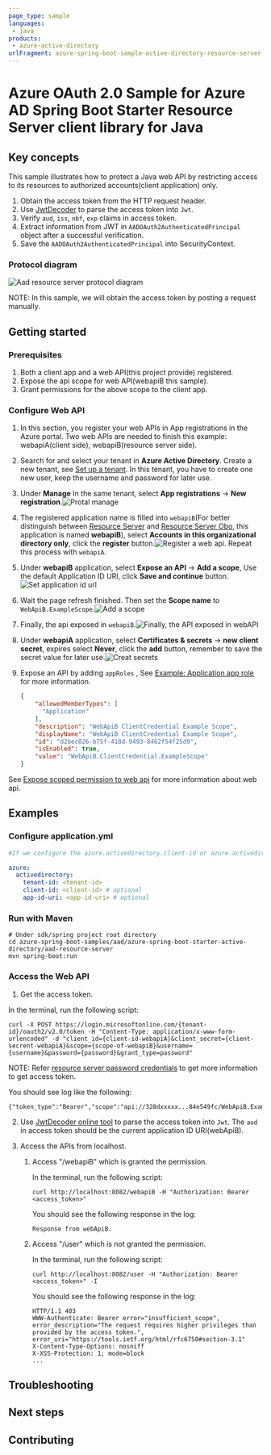 ```yaml
---
page_type: sample
languages:
 - java
products:
 - azure-active-directory
urlFragment: azure-spring-boot-sample-active-directory-resource-server
---
```


# Azure OAuth 2.0 Sample for Azure AD Spring Boot Starter Resource Server client library for Java

## Key concepts
This sample illustrates how to protect a Java web API by restricting access to its resources to authorized accounts(client application) only.

1. Obtain the access token from the HTTP request header.
2. Use [JwtDecoder](https://jwt.ms/) to parse the access token into `Jwt`.
3. Verify `aud`, `iss`, `nbf`, `exp` claims in access token.
4. Extract information from JWT in `AADOAuth2AuthenticatedPrincipal` object after a successful verification.
5. Save the `AADOAuth2AuthenticatedPrincipal` into SecurityContext.

### Protocol diagram
![Aad resource server protocol diagram](docs/image-add-resource-server.png "Aad resource server protocol diagram")

NOTE: In this sample, we will obtain the access token by posting a request manually.

## Getting started

### Prerequisites

1. Both a client app and a web API(this project provide) registered.
2. Expose the api scope for web API(webapiB this sample).
3. Grant permissions for the above scope to the client app.

### Configure Web API

1. In this section, you register your web APIs in App registrations in the Azure portal. Two web APIs are needed to finish this example: webapiA(client side), webapiB(resource server side).
2. Search for and select your tenant in **Azure Active Directory**. Create a new tenant, see [Set up a tenant](https://docs.microsoft.com/en-us/azure/active-directory/develop/quickstart-create-new-tenant). In this tenant, you have to create one new user, keep the username and password for later use.
3. Under **Manage** In the same tenant, select **App registrations** -> **New registration**.![Protal manage](docs/image-protal-manage.png "Protal manage")
4. The registered application name is filled into `webapiB`(For better distinguish between [Resource Server] and [Resource Server Obo], this application is named **webapiB**), select **Accounts in this organizational directory only**, click the **register** button.![Register a web api](docs/image-register-a-web-api.png "Register a web api"). Repeat this process with `webapiA`.
5. Under **webapiB** application, select **Expose an API** -> **Add a scope**, Use the default Application ID URI, click **Save and continue** button.![Set application id url](docs/image-set-application-id-url.png "Set application id url")
6. Wait the page refresh finished. Then set the **Scope name** to `WebApiB.ExampleScope`.![Add a scope](docs/image-add-a-scope.png "Add a scope")
7. Finally, the api exposed in `webapiB`.![Finally, the API exposed in webAPI](docs/image-expose-api.png "Finally, the API exposed in webAPI")
8. Under **webapiA** application, select **Certificates & secrets** -> **new client secret**, expires select **Never**, click the **add** button, remember to save the secret value for later use.![Creat secrets](docs/image-creat-secrets-api.png "Creat secrets")
9. Expose an API by adding `appRoles` , See [Example: Application app role] for more information.

    ```json
    {
        "allowedMemberTypes": [
          "Application"
        ],
        "description": "WebApiB ClientCredential Example Scope",
        "displayName": "WebApiB ClientCredential Example Scope",
        "id": "d2bec026-b75f-418d-9493-8462f54f25d9",
        "isEnabled": true, 
        "value": "WebApiB.ClientCredential.ExampleScope"
    }
    ```
   
See [Expose scoped permission to web api] for more information about web api.

## Examples
### Configure application.yml

```yaml
#If we configure the azure.activedirectory.client-id or azure.activedirectory.app-id-uri, they will be used to check the audience validation.

azure:
  activedirectory:
    tenant-id: <tenant-id>
    client-id: <client-id> # optional
    app-id-uri: <app-id-uri> # optional
```

### Run with Maven
```shell
# Under sdk/spring project root directory
cd azure-spring-boot-samples/aad/azure-spring-boot-starter-active-directory/aad-resource-server
mvn spring-boot:run
```

### Access the Web API

1. Get the access token.

In the terminal, run the following script:
```shell
curl -X POST https://login.microsoftonline.com/{tenant-id}/oauth2/v2.0/token -H "Content-Type: application/x-www-form-urlencoded" -d "client_id={client-id-webapiA}&client_secret={client-secrent-webapiA}&scope={scope-of-webapiB}&username={username}&password={password}&grant_type=password"
```
NOTE: Refer [resource server password credentials] to get more information to get access token.

You should see log like the following:
```shell
{"token_type":"Bearer","scope":"api://328dxxxxx...84e549fc/WebApiB.ExampleScope","expires_in":4144,"ext_expires_in":4144,"access_token":"eyJ0eXAiO...iMssQ"}
```
2. Use [JwtDecoder online tool](https://jwt.ms/) to parse the access token into `Jwt`. The `aud` in access token should be the current application ID URI(webApiB).

3. Access the APIs from localhost. 

   1. Access "/webapiB" which is granted the permission.

      In the terminal, run the following script:
      ```shell
      curl http://localhost:8082/webapiB -H "Authorization: Bearer <access_token>"
      ```
      You should see the following response in the log:
      ```shell
      Response from webApiB.
      ```
   2. Access "/user" which is not granted the permission.
    
      In the terminal, run the following script:
      ```shell
      curl http://localhost:8082/user -H "Authorization: Bearer <access_token>" -I
      ```
      You should see the following response in the log:
        
      ```shell
      HTTP/1.1 403
      WWW-Authenticate: Bearer error="insufficient_scope", error_description="The request requires higher privileges than provided by the access token.", error_uri="https://tools.ietf.org/html/rfc6750#section-3.1"
      X-Content-Type-Options: nosniff
      X-XSS-Protection: 1; mode=block
      ...
      ```
## Troubleshooting

## Next steps
## Contributing
<!-- LINKS -->

[Expose scoped permission to web api]: https://docs.microsoft.com/azure/active-directory/develop/quickstart-configure-app-expose-web-apis
[Resource Server]: https://github.com/Azure-Samples/azure-spring-boot-samples/blob/main/aad/azure-spring-boot-starter-active-directory/aad-resource-server
[Resource Server Obo]: https://github.com/Azure-Samples/azure-spring-boot-samples/blob/main/aad/azure-spring-boot-starter-active-directory/aad-resource-server-obo
[resource server password credentials]: https://docs.microsoft.com/azure/active-directory/develop/v2-oauth-ropc
[Example: Application app role]: https://docs.microsoft.com/azure/active-directory/develop/howto-add-app-roles-in-azure-ad-apps#example-application-app-role
